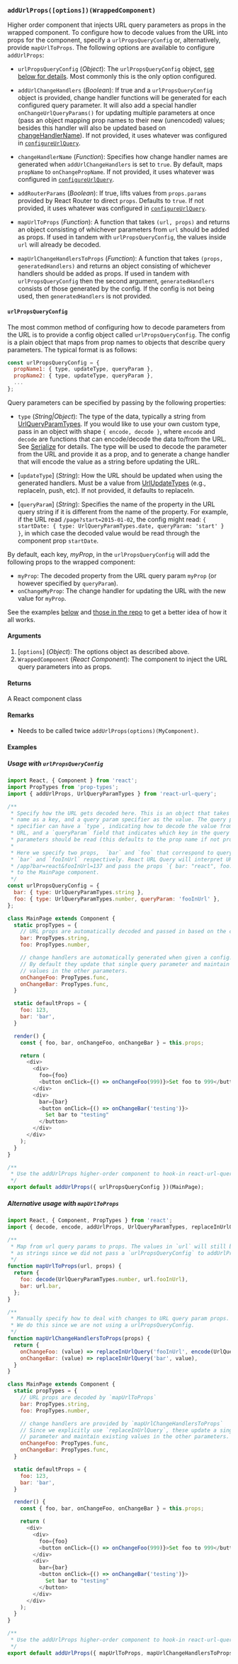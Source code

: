 ### `addUrlProps([options])(WrappedComponent)`

Higher order component that injects URL query parameters as props in the wrapped component. To configure how to decode values from the URL into props for the component, specify a `urlPropsQueryConfig` or, alternatively, provide `mapUrlToProps`. The following options are available to configure `addUrlProps`:

* `urlPropsQueryConfig` (*Object*): The `urlPropsQueryConfig` object, [see below for details](#urlPropsQueryConfig). Most commonly this is the only option configured.

* `addUrlChangeHandlers` (*Boolean*): If true and a `urlPropsQueryConfig` object is provided, change handler functions will be generated for each configured query parameter. It will also add a special handler `onChangeUrlQueryParams()` for updating multiple parameters at once (pass an object mapping prop names to their new (unencoded) values; besides this handler will also be updated based on [changeHandlerName](https://github.com/pbeshai/react-url-query/blob/master/src/urlQueryConfig.js)). If not provided, it uses whatever was configured in [`configureUrlQuery`](configureUrlQuery.md).

* `changeHandlerName` (*Function*): Specifies how change handler names are generated when `addUrlChangeHandlers` is set to `true`. By default, maps `propName` to `onChangePropName`. If not provided, it uses whatever was configured in [`configureUrlQuery`](configureUrlQuery.md).

* `addRouterParams` (*Boolean*): If true, lifts values from `props.params` provided by React Router to direct `props`. Defaults to `true`. If not provided, it uses whatever was configured in [`configureUrlQuery`](configureUrlQuery.md).

* `mapUrlToProps` (*Function*): A function that takes `(url, props)` and returns an object consisting of whichever parameters from `url` should be added as props. If used in tandem with `urlPropsQueryConfig`, the values inside `url` will already be decoded.

* `mapUrlChangeHandlersToProps` (*Function*): A function that takes `(props, generatedHandlers)` and returns an object consisting of whichever handlers should be added as props. If used in tandem with `urlPropsQueryConfig` then the second argument, `generatedHandlers` consists of those generated by the config. If the config is not being used, then `generatedHandlers` is not provided.



#### <a id='urlPropsQueryConfig'></a>`urlPropsQueryConfig`

The most common method of configuring how to decode parameters from the URL is to provide a config object called `urlPropsQueryConfig`. The config is a plain object that maps from prop names to objects that describe query parameters. The typical format is as follows:

```js
const urlPropsQueryConfig = {
  propName1: { type, updateType, queryParam },
  propName2: { type, updateType, queryParam },
  ...
};
```

Query parameters can be specified by passing by the following properties:

* `type` (*String|Object*): The type of the data, typically a string from [UrlQueryParamTypes](UrlQueryParamTypes.md). If you would like to use your own custom type, pass in an object with shape `{ encode, decode }`, where `encode` and `decode` are functions that can encode/decode the data to/from the URL. See [Serialize](Serialize.md) for details. The type will be used to decode the parameter from the URL and provide it as a prop, and to generate a change handler that will encode the value as a string before updating the URL.

* [`updateType`] (*String*): How the URL should be updated when using the generated handlers. Must be a value from [UrlUpdateTypes](UrlUpdateTypes.md) (e.g., replaceIn, push, etc). If not provided, it defaults to replaceIn.

* [`queryParam`] (*String*): Specifies the name of the property in the URL query string if it is different from the name of the property. For example, if the URL read `/page?start=2015-01-02`, the config might read: `{ startDate: { type: UrlQueryParamTypes.date, queryParam: 'start' } }`, in which case the decoded value would be read through the component prop `startDate`.

By default, each key, *myProp*, in the `urlPropsQueryConfig` will add the following props to the wrapped component:

* `myProp`: The decoded property from the URL query param `myProp` (or however specified by `queryParam`).
* `onChangeMyProp`: The change handler for updating the URL with the new value for `myProp`.

See the examples [below](#examples) and [those in the repo](../Examples.md) to get a better idea of how it all works.

#### Arguments

1. [`options`] (*Object*): The options object as described above.
2. `WrappedComponent` (*React Component*): The component to inject the URL query parameters into as props.

#### Returns

A React component class

#### Remarks

* Needs to be called twice `addUrlProps(options)(MyComponent)`.

#### <a id="examples"></a>Examples

##### Usage with `urlPropsQueryConfig`

```js
import React, { Component } from 'react';
import PropTypes from 'prop-types';
import { addUrlProps, UrlQueryParamTypes } from 'react-url-query';

/**
 * Specify how the URL gets decoded here. This is an object that takes the prop
 * name as a key, and a query param specifier as the value. The query param
 * specifier can have a `type`, indicating how to decode the value from the
 * URL, and a `queryParam` field that indicates which key in the query
 * parameters should be read (this defaults to the prop name if not provided).
 *
 * Here we specify two props,  `bar` and `foo` that correspond to query parameters
 * `bar` and `fooInUrl` respectively. React URL Query will interpret URLs like
 * /app?bar=react&fooInUrl=137 and pass the props `{ bar: "react", foo: 137 }`
 * to the MainPage component.
 */
const urlPropsQueryConfig = {
  bar: { type: UrlQueryParamTypes.string },
  foo: { type: UrlQueryParamTypes.number, queryParam: 'fooInUrl' },
};

class MainPage extends Component {
  static propTypes = {
    // URL props are automatically decoded and passed in based on the config
    bar: PropTypes.string,
    foo: PropTypes.number,

    // change handlers are automatically generated when given a config.
    // By default they update that single query parameter and maintain existing
    // values in the other parameters.
    onChangeFoo: PropTypes.func,
    onChangeBar: PropTypes.func,
  }

  static defaultProps = {
    foo: 123,
    bar: 'bar',
  }

  render() {
    const { foo, bar, onChangeFoo, onChangeBar } = this.props;

    return (
      <div>
        <div>
          foo={foo}
          <button onClick={() => onChangeFoo(999)}>Set foo to 999</button>
        </div>
        <div>
          bar={bar}
          <button onClick={() => onChangeBar('testing')}>
            Set bar to "testing"
          </button>
        </div>
      </div>
    );
  }
}

/**
 * Use the addUrlProps higher-order component to hook-in react-url-query.
 */
export default addUrlProps({ urlPropsQueryConfig })(MainPage);
```


##### Alternative usage with `mapUrlToProps`

```js
import React, { Component, PropTypes } from 'react';
import { decode, encode, addUrlProps, UrlQueryParamTypes, replaceInUrlQuery } from 'react-url-query';

/**
 * Map from url query params to props. The values in `url` will still be encoded
 * as strings since we did not pass a `urlPropsQueryConfig` to addUrlProps.
 */
function mapUrlToProps(url, props) {
  return {
    foo: decode(UrlQueryParamTypes.number, url.fooInUrl),
    bar: url.bar,
  };
}

/**
 * Manually specify how to deal with changes to URL query param props.
 * We do this since we are not using a urlPropsQueryConfig.
 */
function mapUrlChangeHandlersToProps(props) {
  return {
    onChangeFoo: (value) => replaceInUrlQuery('fooInUrl', encode(UrlQueryParamTypes.number, value)),
    onChangeBar: (value) => replaceInUrlQuery('bar', value),
  }
}

class MainPage extends Component {
  static propTypes = {
    // URL props are decoded by `mapUrlToProps`
    bar: PropTypes.string,
    foo: PropTypes.number,

    // change handlers are provided by `mapUrlChangeHandlersToProps`
    // Since we explicitly use `replaceInUrlQuery`, these update a single query
    // parameter and maintain existing values in the other parameters.
    onChangeFoo: PropTypes.func,
    onChangeBar: PropTypes.func,
  }

  static defaultProps = {
    foo: 123,
    bar: 'bar',
  }

  render() {
    const { foo, bar, onChangeFoo, onChangeBar } = this.props;

    return (
      <div>
        <div>
          foo={foo}
          <button onClick={() => onChangeFoo(999)}>Set foo to 999</button>
        </div>
        <div>
          bar={bar}
          <button onClick={() => onChangeBar('testing')}>
            Set bar to "testing"
          </button>
        </div>
      </div>
    );
  }
}

/**
 * Use the addUrlProps higher-order component to hook-in react-url-query.
 */
export default addUrlProps({ mapUrlToProps, mapUrlChangeHandlersToProps })(MainPage);
```
